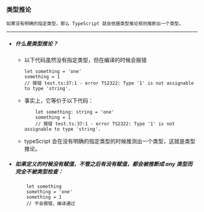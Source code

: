 ### 类型推论

    如果没有明确的指定类型，那么 TypeScript 就会依据类型推论规则推断出一个类型。

* * *
- ##### 什么是类型推论？
    - 以下代码虽然没有指定类型，但在编译的时候会报错

        ```
        let something = 'one'
        something = 1
        // 报错 test.ts:37:1 - error TS2322: Type '1' is not assignable to type 'string'.

        ```
  - 事实上，它等价于以下代码：
    
    ``` 
        let something: string = 'one'
        something = 1
        // 报错 test.ts:37:1 - error TS2322: Type '1' is not assignable to type 'string'.

    ```
  -  typeScript 会在没有明确的指定类型的时候推测出一个类型，这就是类型推论。
 -  #####  如果定义的时候没有赋值，不管之后有没有赋值，都会被推断成 any 类型而完全不被类型检查：

    ```
        let something
        something = 'one'
        something = 1
        // 不会报错，编译通过
    ```